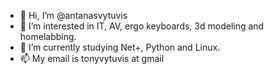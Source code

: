 - 👋 Hi, I’m @antanasvytuvis
- 👀 I’m interested in IT, AV, ergo keyboards, 3d modeling and homelabbing.   
- 🌱 I’m currently studying Net+, Python and Linux.
- 📫 My email is tonyvytuvis at gmail

<!---
antanasvytuvis/antanasvytuvis is a ✨ special ✨ repository because its `README.md` (this file) appears on your GitHub profile.
You can click the Preview link to take a look at your changes.
--->
